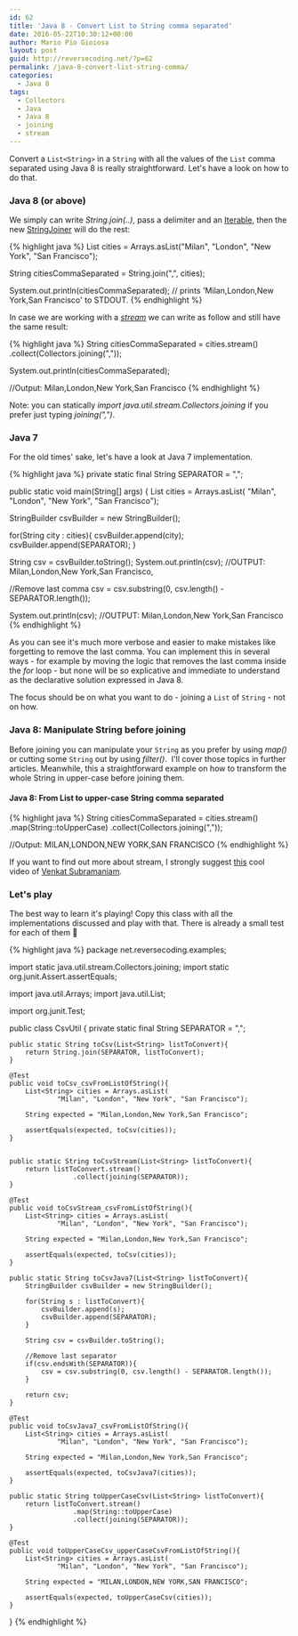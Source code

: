 ```yaml
---
id: 62
title: 'Java 8 - Convert List to String comma separated'
date: 2016-05-22T10:30:12+00:00
author: Mario Pio Gioiosa
layout: post
guid: http://reversecoding.net/?p=62
permalink: /java-8-convert-list-string-comma/
categories:
  - Java 8
tags:
  - Collectors
  - Java
  - Java 8
  - joining
  - stream
---
```

Convert a `List<String>` in a `String` with all the values of the `List` comma separated using Java 8 is really straightforward.
Let's have a look on how to do that.

### Java 8 (or above)
We simply can write _String.join(..)_, pass a delimiter and an [Iterable](https://docs.oracle.com/javase/8/docs/api/java/lang/Iterable.html), then the new [StringJoiner](https://docs.oracle.com/javase/8/docs/api/java/util/StringJoiner.html) will do the rest:

{% highlight java %}
List<String> cities = Arrays.asList("Milan",
                                    "London",
                                    "New York",
                                    "San Francisco");

String citiesCommaSeparated = String.join(",", cities);

System.out.println(citiesCommaSeparated);
// prints 'Milan,London,New York,San Francisco' to STDOUT.
{% endhighlight %}

In case we are working with a _[stream](https://docs.oracle.com/javase/8/docs/api/java/util/stream/package-summary.html)_ we can write as follow and still have the same result:

{% highlight java %}
String citiesCommaSeparated = cities.stream()
                                    .collect(Collectors.joining(","));

System.out.println(citiesCommaSeparated);

//Output: Milan,London,New York,San Francisco
{% endhighlight %}


Note: you can statically *import java.util.stream.Collectors.joining* if you prefer just typing *joining(",")*.

### Java 7
For the old times' sake, let's have a look at Java 7 implementation.

{% highlight java %}
private static final String SEPARATOR = ",";

public static void main(String[] args) {
  List<String> cities = Arrays.asList(
                                "Milan",
                                "London",
                                "New York",
                                "San Francisco");

  StringBuilder csvBuilder = new StringBuilder();

  for(String city : cities){
    csvBuilder.append(city);
    csvBuilder.append(SEPARATOR);
  }

  String csv = csvBuilder.toString();
  System.out.println(csv);
  //OUTPUT: Milan,London,New York,San Francisco,

  //Remove last comma
  csv = csv.substring(0, csv.length() - SEPARATOR.length());

  System.out.println(csv);
  //OUTPUT: Milan,London,New York,San Francisco
{% endhighlight %}


As you can see it's much more verbose and easier to make mistakes like forgetting to remove the last comma. You can implement this in several ways - for example by moving the logic that removes the last comma inside the *for* loop - but none will be so explicative and immediate to understand as the declarative solution expressed in Java 8.

The focus should be on what you want to do - joining a `List` of `String` - not on how.

### Java 8: Manipulate String before joining
Before joining you can manipulate your `String` as you prefer by using *map()* or cutting some `String` out by using *filter()*.  I'll cover those topics in further articles. Meanwhile, this a straightforward example on how to transform the whole String in upper-case before joining them.

#### Java 8: From List to upper-case String comma separated
{% highlight java %}
String citiesCommaSeparated = cities.stream()
                                    .map(String::toUpperCase)
                                    .collect(Collectors.joining(","));

//Output: MILAN,LONDON,NEW YORK,SAN FRANCISCO
{% endhighlight %}

If you want to find out more about stream, I strongly suggest [this](https://vimeo.com/124034512) cool video of [Venkat Subramaniam](https://twitter.com/venkat_s).

### Let's play

The best way to learn it's playing! Copy this class with all the implementations discussed and play with that. There is already a small test for each of them 🙂

{% highlight java %}
package net.reversecoding.examples;

import static java.util.stream.Collectors.joining;
import static org.junit.Assert.assertEquals;

import java.util.Arrays;
import java.util.List;

import org.junit.Test;

public class CsvUtil {
	private static final String SEPARATOR = ",";

	public static String toCsv(List<String> listToConvert){
		return String.join(SEPARATOR, listToConvert);
	}

	@Test
	public void toCsv_csvFromListOfString(){
		List<String> cities = Arrays.asList(
				"Milan", "London", "New York", "San Francisco");

		String expected = "Milan,London,New York,San Francisco";

		assertEquals(expected, toCsv(cities));
	}


	public static String toCsvStream(List<String> listToConvert){
		return listToConvert.stream()
				    .collect(joining(SEPARATOR));
	}

	@Test
	public void toCsvStream_csvFromListOfString(){
		List<String> cities = Arrays.asList(
				"Milan", "London", "New York", "San Francisco");

		String expected = "Milan,London,New York,San Francisco";

		assertEquals(expected, toCsv(cities));
	}

	public static String toCsvJava7(List<String> listToConvert){
		StringBuilder csvBuilder = new StringBuilder();

		for(String s : listToConvert){
			csvBuilder.append(s);
			csvBuilder.append(SEPARATOR);
		}

		String csv = csvBuilder.toString();

		//Remove last separator
		if(csv.endsWith(SEPARATOR)){
			csv = csv.substring(0, csv.length() - SEPARATOR.length());
		}

		return csv;
	}

	@Test
	public void toCsvJava7_csvFromListOfString(){
		List<String> cities = Arrays.asList(
				"Milan", "London", "New York", "San Francisco");

		String expected = "Milan,London,New York,San Francisco";

		assertEquals(expected, toCsvJava7(cities));
	}

	public static String toUpperCaseCsv(List<String> listToConvert){
		return listToConvert.stream()
				    .map(String::toUpperCase)
				    .collect(joining(SEPARATOR));
	}

	@Test
	public void toUpperCaseCsv_upperCaseCsvFromListOfString(){
		List<String> cities = Arrays.asList(
				"Milan", "London", "New York", "San Francisco");

		String expected = "MILAN,LONDON,NEW YORK,SAN FRANCISCO";

		assertEquals(expected, toUpperCaseCsv(cities));
	}
}
{% endhighlight %}